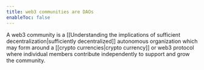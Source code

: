 ```yaml
---
title: web3 communities are DAOs
enableToc: false
---
```

A web3 community is a [[Understanding the implications of sufficient decentralization|sufficiently decentralized]] autonomous organization which may form around a [[crypto currencies|crypto currency]] or web3 protocol where individual members contribute independently to support and grow the community. 


